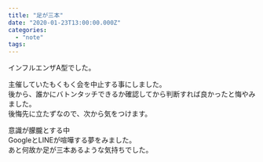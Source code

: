```yaml
---
title: "足が三本"
date: "2020-01-23T13:00:00.000Z"
categories: 
  - "note"
tags: 
---
```


インフルエンザA型でした。

主催していたもくもく会を中止する事にしました。  
後から、誰かにバトンタッチできるか確認してから判断すれば良かったと悔やみました。  
後悔先に立たずなので、次から気をつけます。

意識が朦朧とする中  
GoogleとLINEが喧嘩する夢をみました。  
あと何故か足が三本あるような気持ちでした。

